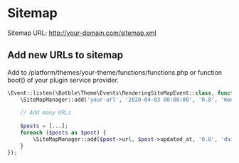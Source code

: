 # Sitemap

Sitemap URL: http://your-domain.com/sitemap.xml

## Add new URLs to sitemap

Add to /platform/themes/your-theme/functions/functions.php or function boot() of your plugin service provider.

```php
\Event::listen(\Botble\Theme\Events\RenderingSiteMapEvent::class, function () {
    \SiteMapManager::add('your-url', '2020-04-03 00:00:00', '0.8', 'monthly');
    
    // Add many URLs
    
    $posts = [...];
    foreach ($posts as $post) {
        \SiteMapManager::add($post->url, $post->updated_at, '0.8', 'daily');
    }
});
```


